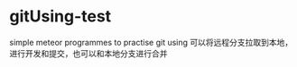 gitUsing-test
=============

simple meteor programmes to practise git using
可以将远程分支拉取到本地，进行开发和提交，也可以和本地分支进行合并
